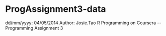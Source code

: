 ProgAssignment3-data
====================

dd/mm/yyyy: 04/05/2014 Author: Josie.Tao R Programming on Coursera -- Programming Assignment 3
